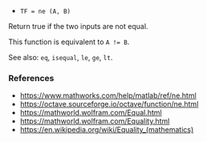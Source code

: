 * `TF = ne (A, B)`

Return true if the two inputs are not equal.

This function is equivalent to `A != B`.

See also: `eq`, `isequal`, `le`, `ge`, `lt`.

### References

* https://www.mathworks.com/help/matlab/ref/ne.html
* https://octave.sourceforge.io/octave/function/ne.html
* https://mathworld.wolfram.com/Equal.html
* https://mathworld.wolfram.com/Equality.html
* https://en.wikipedia.org/wiki/Equality_(mathematics)
